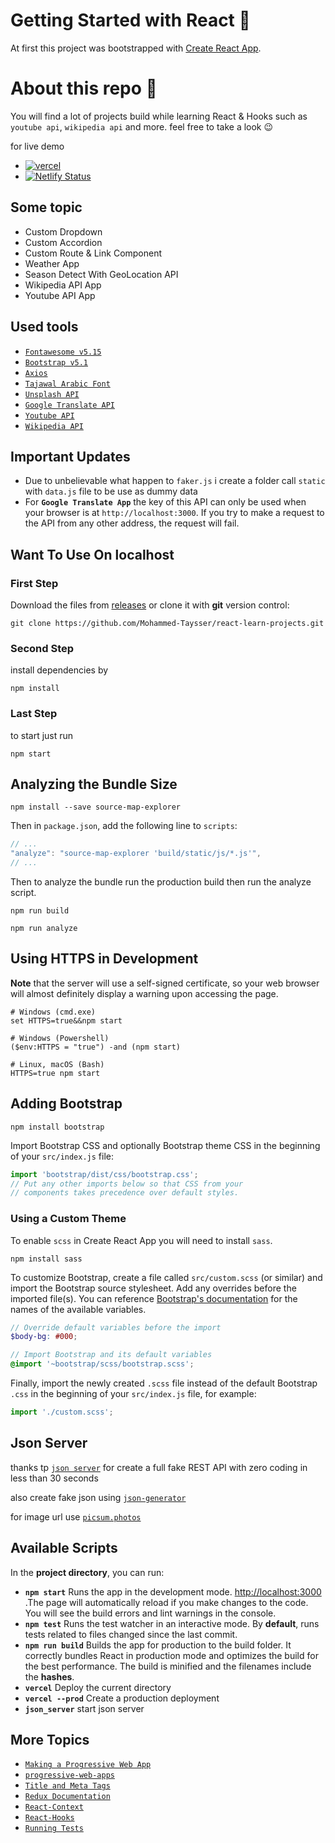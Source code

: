 # Getting Started with React 🌠

At first this project was bootstrapped with [Create React App](https://github.com/facebook/create-react-app).

# About this repo 📝

You will find a lot of projects build while learning React & Hooks such as `youtube api`, `wikipedia api` and more. feel free to take a look 😉

for live demo
- [![vercel](https://img.shields.io/badge/-vercel-05122A?style=plastic&logo=vercel)][vercel-live]
- [![Netlify Status](https://api.netlify.com/api/v1/badges/21e3e34a-6bf1-47f8-839e-de5099f9ce24/deploy-status)][netlify-live]

[vercel-live]: https://react-projects-udemy.vercel.app/
[netlify-live]: https://react-projects-udemy.netlify.app/

## Some topic

- Custom Dropdown
- Custom Accordion
- Custom Route & Link Component
- Weather App
- Season Detect With GeoLocation API
- Wikipedia API App
- Youtube API App

## Used tools

- [`Fontawesome v5.15`](https://fontawesome.com/)
- [`Bootstrap v5.1`](https://getbootstrap.com/)
- [`Axios`](https://axios-http.com/)
- [`Tajawal Arabic Font`](https://fonts.google.com/specimen/Tajawal)
- [`Unsplash API`](https://unsplash.com/documentation#search)
- [`Google Translate API`](https://cloud.google.com/translate/docs/reference/rest/v2/translate)
- [`Youtube API`](https://developers.google.com/youtube/v3/docs/search/list)
- [`Wikipedia API`](https://en.wikipedia.org/w/api.php)

## Important Updates

- Due to unbelievable what happen to `faker.js` i create a folder call `static` with `data.js` file to be use as dummy data
- For **`Google Translate App`** the key of this API can only be used when your browser is at `http://localhost:3000`. If you try to make a request to the API from any other address, the request will fail.

## Want To Use On localhost

### First Step

Download the files from [releases](https://github.com/Mohammed-Taysser/react-learn-projects/releases) or clone it with **git** version control:

```shell
git clone https://github.com/Mohammed-Taysser/react-learn-projects.git
```

### Second Step

install dependencies by

```shell
npm install
```

### Last Step 

to start just run

```shell
npm start
```

## Analyzing the Bundle Size

```shell
npm install --save source-map-explorer
```

Then in `package.json`, add the following line to `scripts`:

```js
// ...
"analyze": "source-map-explorer 'build/static/js/*.js'",
// ...
```

Then to analyze the bundle run the production build then run the analyze script.

```shell
npm run build

npm run analyze
```

## Using HTTPS in Development

**Note** that the server will use a self-signed certificate, so your web browser will almost definitely display a warning upon accessing the page.

```shell
# Windows (cmd.exe)
set HTTPS=true&&npm start

# Windows (Powershell)
($env:HTTPS = "true") -and (npm start)

# Linux, macOS (Bash)
HTTPS=true npm start
```

## Adding Bootstrap

```shell
npm install bootstrap
```

Import Bootstrap CSS and optionally Bootstrap theme CSS in the beginning of your `src/index.js` file:

```js
import 'bootstrap/dist/css/bootstrap.css';
// Put any other imports below so that CSS from your
// components takes precedence over default styles.
```

### Using a Custom Theme

To enable `scss` in Create React App you will need to install `sass`.

```shell
npm install sass
```

To customize Bootstrap, create a file called `src/custom.scss` (or similar) and import the Bootstrap source stylesheet. Add any overrides before the imported file(s). You can reference [Bootstrap's documentation](https://getbootstrap.com/docs/4.6/getting-started/theming/#variable-defaults) for the names of the available variables.

```scss
// Override default variables before the import
$body-bg: #000;

// Import Bootstrap and its default variables
@import '~bootstrap/scss/bootstrap.scss';
```

Finally, import the newly created `.scss` file instead of the default Bootstrap `.css` in the beginning of your `src/index.js` file, for example:

```js
import './custom.scss';
```

## Json Server

thanks tp [`json server`](https://www.npmjs.com/package/json-server) for create a full fake REST API with zero coding in less than 30 seconds

also create fake json using [`json-generator`](https://json-generator.com/)

for image url use [`picsum.photos`](https://picsum.photos/)

## Available Scripts

In the **project directory**, you can run:

- **`npm start`** Runs the app in the development mode. <http://localhost:3000> .The page will automatically reload if you make changes to the code. You will see the build errors and lint warnings in the console.
- **`npm test`** Runs the test watcher in an interactive mode. By **default**, runs tests related to files changed since the last commit.
- **`npm run build`** Builds the app for production to the build folder. It correctly bundles React in production mode and optimizes the build for the best performance. The build is minified and the filenames include the **hashes**.
- **`vercel`** Deploy the current directory
- **`vercel --prod`** Create a production deployment
- **`json_server`** start json server

## More Topics

- [`Making a Progressive Web App`](https://create-react-app.dev/docs/making-a-progressive-web-app/)
- [`progressive-web-apps`](https://web.dev/progressive-web-apps/)
- [`Title and Meta Tags`](https://create-react-app.dev/docs/title-and-meta-tags/)
- [`Redux Documentation`](https://redux.js.org/introduction/getting-started)
- [`React-Context`](https://reactjs.org/docs/context.html)
- [`React-Hooks`](https://duckduckgo.com/?q=react+hooks&t=ffab&atb=v281-1&ia=web)
- [`Running Tests`](https://create-react-app.dev/docs/running-tests)
